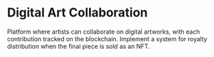# Digital Art Collaboration
 Platform where artists can collaborate on digital artworks, with each contribution tracked on the blockchain. Implement a system for royalty distribution when the final piece is sold as an NFT.
